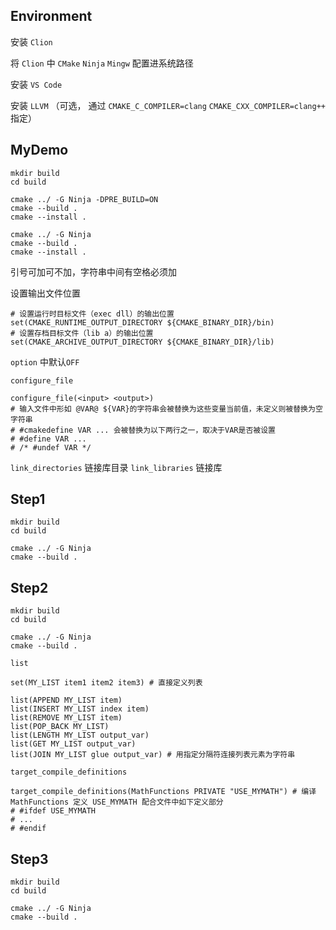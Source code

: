 ## Environment

安装 `Clion`

将 `Clion` 中 `CMake` `Ninja` `Mingw` 配置进系统路径

安装 `VS Code`

安装 `LLVM` （可选， 通过 `CMAKE_C_COMPILER=clang`  `CMAKE_CXX_COMPILER=clang++` 指定）

## MyDemo

```shell
mkdir build
cd build

cmake ../ -G Ninja -DPRE_BUILD=ON
cmake --build .
cmake --install .

cmake ../ -G Ninja
cmake --build .
cmake --install .
```

引号可加可不加，字符串中间有空格必须加

设置输出文件位置

```shell
# 设置运行时目标文件（exec dll）的输出位置
set(CMAKE_RUNTIME_OUTPUT_DIRECTORY ${CMAKE_BINARY_DIR}/bin)
# 设置存档目标文件（lib a）的输出位置
set(CMAKE_ARCHIVE_OUTPUT_DIRECTORY ${CMAKE_BINARY_DIR}/lib)
```

`option` 中默认`OFF`

`configure_file`

```shell
configure_file(<input> <output>)
# 输入文件中形如 @VAR@ ${VAR}的字符串会被替换为这些变量当前值，未定义则被替换为空字符串
# #cmakedefine VAR ... 会被替换为以下两行之一，取决于VAR是否被设置
# #define VAR ...
# /* #undef VAR */
```

`link_directories` 链接库目录 `link_libraries` 链接库

## Step1

```shell
mkdir build
cd build

cmake ../ -G Ninja
cmake --build .
```

## Step2

```shell
mkdir build
cd build

cmake ../ -G Ninja
cmake --build .
```

`list`

```shell
set(MY_LIST item1 item2 item3) # 直接定义列表

list(APPEND MY_LIST item)
list(INSERT MY_LIST index item)
list(REMOVE MY_LIST item)
list(POP_BACK MY_LIST)
list(LENGTH MY_LIST output_var)
list(GET MY_LIST output_var)
list(JOIN MY_LIST glue output_var) # 用指定分隔符连接列表元素为字符串
```

`target_compile_definitions`

```shell
target_compile_definitions(MathFunctions PRIVATE "USE_MYMATH") # 编译 MathFunctions 定义 USE_MYMATH 配合文件中如下定义部分
# #ifdef USE_MYMATH
# ...
# #endif

```

## Step3

```shell
mkdir build
cd build

cmake ../ -G Ninja
cmake --build .
```







